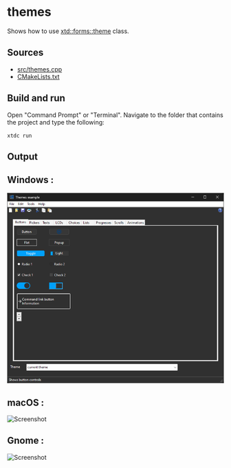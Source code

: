 # themes

Shows how to use [xtd::forms::theme](https://gammasoft71.github.io/xtd/reference_guides/latest/classxtd_1_1forms_1_1style__sheets_1_1theme.html) class.

## Sources

* [src/themes.cpp](src/themes.cpp)
* [CMakeLists.txt](CMakeLists.txt)

## Build and run

Open "Command Prompt" or "Terminal". Navigate to the folder that contains the project and type the following:

```shell
xtdc run
```

## Output

## Windows :

![Screenshot](../../../../docs/pictures/examples/themes_w.png)

## macOS :

![Screenshot](../../../../docs/pictures/examples/themes_m.png)

## Gnome :

![Screenshot](../../../../docs/pictures/examples/themes_g.png)
